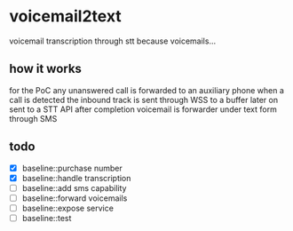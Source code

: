 # voicemail2text
voicemail transcription through stt because voicemails...


## how it works

for the PoC any unanswered call is forwarded to an auxiliary phone
when a call is detected the inbound track is sent through WSS to a buffer later on
sent to a STT API
after completion voicemail is forwarder under text form through SMS

## todo

- [x] baseline::purchase number
- [x] baseline::handle transcription
- [ ] baseline::add sms capability
- [ ] baseline::forward voicemails
- [ ] baseline::expose service
- [ ] baseline::test
